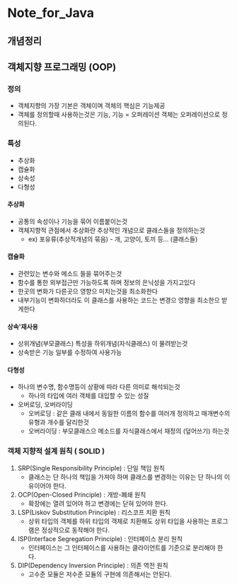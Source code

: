 # Note_for_Java
## 개념정리

## 객체지향 프로그래밍 (OOP)
### 정의
- 객체지향의 가장 기본은 객체이며 객체의 핵심은 기능제공
- 객체를 정의할때 사용하는것은 기능, 기능 = 오퍼레이션 객체는 오퍼레이션으로 정의된다.

### 특성
- 추상화
- 캡슐화
- 상속성
- 다형성

#### 추상화
- 공통의 속성이나 기능을 묶어 이름붙이는것
- 객체지향적 관점에서 추상화란 추상적인 개념으로 클래스들을 정의하는것
  - ex) 포유류(추상적개념의 묶음) - 개, 고양이, 토끼 등... (클래스들)

#### 캡슐화
- 관련있는 변수와 메소드 들을 묶어주는것
- 함수를 통한 외부접근만 가능하도록 하며 정보의 은닉성을 가지고있다
- 한곳의 변화가 다른곳으 영향으 미치는것을 최소화한다
- 내부기능이 변화하더라도 이 클래스를 사용하는 코드는 변경으 영향을 최소한으 받게한다

#### 상속'재사용
- 상위개념(부모클래스) 특성을 하위개념(자식클래스) 이 물려받는것
- 상속받은 기능 일부를 수정하여 사용가능

#### 다형성
- 하나의 변수명, 함수명등이 상황에 따라 다른 의미로 해석되는것
  - 하나의 타입에 여러 객체를 대입할 수 있는 성질
- 오버로딩, 오버라이딩
  - 오버로딩 : 같은 클래 내에서 동일한 이름의 함수를 여러개 정의하고 매개변수의 유형과 개수를 달리한것
  - 오버라이딩 : 부모클래스으 메소드를 자식클래스에서 재정의 (덮어쓰기) 하는것 


### 객체 지향적 설계 원칙 ( SOLID )

1. SRP(Single Responsibility Principle) : 단일 책임 원칙
   - 클래스는 단 하나의 책임을 가져야 하며 클래스를 변경하는 이유는 단 하나의 이유이어야 한다.
2. OCP(Open-Closed Principle) : 개방-폐쇄 원칙
   - 확장에는 열려 있어야 하고 변경에는 닫혀 있어야 한다.
3. LSP(Liskov Substitution Principle) : 리스코프 치환 원칙
   - 상위 타입의 객체를 하위 타입의 객체로 치환해도 상위 타입을 사용하는 프로그램은 정상적으로 동작해야 한다.
4. ISP(Interface Segregation Principle) : 인터페이스 분리 원칙
   - 인터페이스는 그 인터페이스를 사용하는 클라이언트를 기준으로 분리해야 한다.
5. DIP(Dependency Inversion Principle) : 의존 역전 원칙
   - 고수준 모듈은 저수준 모듈의 구현에 의존해서는 안된다.
